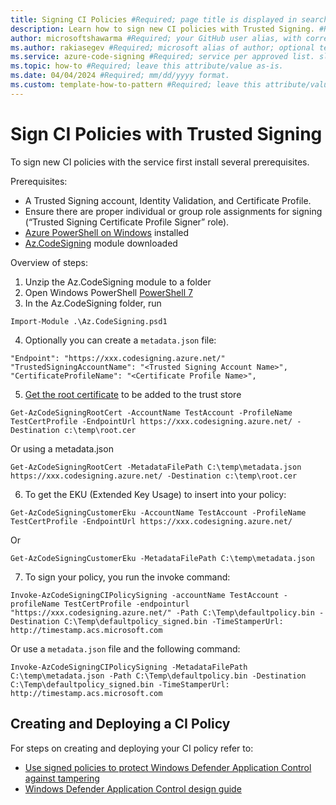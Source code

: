 ```yaml
---
title: Signing CI Policies #Required; page title is displayed in search results. Include the brand.
description: Learn how to sign new CI policies with Trusted Signing. #Required; article description that is displayed in search results. 
author: microsoftshawarma #Required; your GitHub user alias, with correct capitalization.
ms.author: rakiasegev #Required; microsoft alias of author; optional team alias.
ms.service: azure-code-signing #Required; service per approved list. slug assigned by ACOM.
ms.topic: how-to #Required; leave this attribute/value as-is.
ms.date: 04/04/2024 #Required; mm/dd/yyyy format.
ms.custom: template-how-to-pattern #Required; leave this attribute/value as-is.
---
```


# Sign CI Policies with Trusted Signing

To sign new CI policies with the service first install several prerequisites. 


Prerequisites: 
* A Trusted Signing account, Identity Validation, and Certificate Profile.
* Ensure there are proper individual or group role assignments for signing (“Trusted Signing Certificate Profile Signer” role).
* [Azure PowerShell on Windows](/powershell/azure/install-azps-windows) installed 
* [Az.CodeSigning](/powershell/module/az.codesigning/) module downloaded

Overview of steps:
1. ⁠Unzip the Az.CodeSigning module to a folder
2. ⁠Open Windows PowerShell [PowerShell 7](https://github.com/PowerShell/PowerShell/releases/latest)
3. In the Az.CodeSigning folder, run 
```
Import-Module .\Az.CodeSigning.psd1
``` 
4. Optionally you can create a `metadata.json` file:
```
"Endpoint": "https://xxx.codesigning.azure.net/" 
"TrustedSigningAccountName": "<Trusted Signing Account Name>", 
"CertificateProfileName": "<Certificate Profile Name>",
```
5. [Get the root certificate](/powershell/module/az.codesigning/get-azcodesigningrootcert) to be added to the trust store
```
Get-AzCodeSigningRootCert -AccountName TestAccount -ProfileName TestCertProfile -EndpointUrl https://xxx.codesigning.azure.net/ -Destination c:\temp\root.cer
```
Or using a metadata.json
```
Get-AzCodeSigningRootCert -MetadataFilePath C:\temp\metadata.json https://xxx.codesigning.azure.net/ -Destination c:\temp\root.cer 
```
6. To get the EKU (Extended Key Usage) to insert into your policy:
```
Get-AzCodeSigningCustomerEku -AccountName TestAccount -ProfileName TestCertProfile -EndpointUrl https://xxx.codesigning.azure.net/ 
```
Or

```
Get-AzCodeSigningCustomerEku -MetadataFilePath C:\temp\metadata.json 
```
7. To sign your policy, you run the invoke command:
``` 
Invoke-AzCodeSigningCIPolicySigning -accountName TestAccount -profileName TestCertProfile -endpointurl "https://xxx.codesigning.azure.net/" -Path C:\Temp\defaultpolicy.bin -Destination C:\Temp\defaultpolicy_signed.bin -TimeStamperUrl: http://timestamp.acs.microsoft.com 
```
 
Or use a `metadata.json` file and the following command: 

```
Invoke-AzCodeSigningCIPolicySigning -MetadataFilePath C:\temp\metadata.json -Path C:\Temp\defaultpolicy.bin -Destination C:\Temp\defaultpolicy_signed.bin -TimeStamperUrl: http://timestamp.acs.microsoft.com 
```

## Creating and Deploying a CI Policy

For steps on creating and deploying your CI policy refer to:
* [Use signed policies to protect Windows Defender Application Control against tampering](/windows/security/application-security/application-control/windows-defender-application-control/deployment/use-signed-policies-to-protect-wdac-against-tampering)
* [Windows Defender Application Control design guide](/windows/security/application-security/application-control/windows-defender-application-control/design/wdac-design-guide)